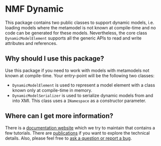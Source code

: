 # NMF Dynamic

This package contains two public classes to support dynamic models, i.e. loading models where the metamodel is not known at compile-time and no code can be generated for these models.
Nevertheless, the core class `DynamicModelElement` supports all the generic APIs to read and write attributes and references. 

## Why should I use this package?

Use this package if you need to work with models with metamodels not known at compile-time. Your entry-point will be the following two classes:

- `DynamicModelElement` is used to represent a model element with a class known only at compile-time in memory.
- `DynamicModelSerializer` is used to serialize dynamic models from and into XMI. This class uses a `INamespace` as a constructor parameter.

## Where can I get more information?

There is a [documentation website](https://nmfcode.github.io/) which we try to maintain that contains a few tutorials. 
There are [publications](https://nmfcode.github.io/publications/index.html) if you want to explore the technical details.
Also, please feel free to [ask a question or report a bug](https://github.com/NMFCode/NMF/issues).